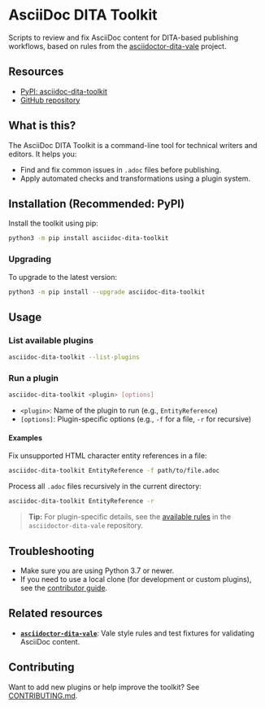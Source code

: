 # AsciiDoc DITA Toolkit

Scripts to review and fix AsciiDoc content for DITA-based publishing workflows, based on rules from the [asciidoctor-dita-vale](https://github.com/jhradilek/asciidoctor-dita-vale) project.

## Resources

- [PyPI: asciidoc-dita-toolkit](https://pypi.org/project/asciidoc-dita-toolkit/)
- [GitHub repository](https://github.com/rolfedh/asciidoc-dita-toolkit)

## What is this?

The AsciiDoc DITA Toolkit is a command-line tool for technical writers and editors. It helps you:
- Find and fix common issues in `.adoc` files before publishing.
- Apply automated checks and transformations using a plugin system.

## Installation (Recommended: PyPI)

Install the toolkit using pip:

```sh
python3 -m pip install asciidoc-dita-toolkit
```

### Upgrading

To upgrade to the latest version:

```sh
python3 -m pip install --upgrade asciidoc-dita-toolkit
```

## Usage

### List available plugins

```sh
asciidoc-dita-toolkit --list-plugins
```

### Run a plugin

```sh
asciidoc-dita-toolkit <plugin> [options]
```
- `<plugin>`: Name of the plugin to run (e.g., `EntityReference`)
- `[options]`: Plugin-specific options (e.g., `-f` for a file, `-r` for recursive)

#### Examples

Fix unsupported HTML character entity references in a file:
```sh
asciidoc-dita-toolkit EntityReference -f path/to/file.adoc
```

Process all `.adoc` files recursively in the current directory:
```sh
asciidoc-dita-toolkit EntityReference -r
```

> **Tip:** For plugin-specific details, see the [available rules](https://github.com/jhradilek/asciidoctor-dita-vale?tab=readme-ov-file#available-rules) in the `asciidoctor-dita-vale` repository.

## Troubleshooting
- Make sure you are using Python 3.7 or newer.
- If you need to use a local clone (for development or custom plugins), see the [contributor guide](docs/CONTRIBUTING.md).

## Related resources

- **[`asciidoctor-dita-vale`](https://github.com/jhradilek/asciidoctor-dita-vale)**: Vale style rules and test fixtures for validating AsciiDoc content.

## Contributing

Want to add new plugins or help improve the toolkit? See [CONTRIBUTING.md](docs/CONTRIBUTING.md).